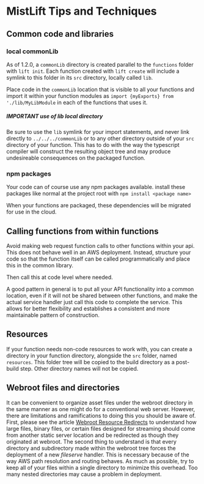 # MistLift Tips and Techniques

## Common code and libraries
### local commonLib
As of 1.2.0, a `commonLib` directory is created parallel to the `functions` folder with `lift init`.
Each function created with `lift create` will include a symlink to this folder in its `src` directory, locally
called `lib`.

Place code in the `commonLib` location that is visible to all your functions and
import it within your function modules as `import {myExports} from './lib/MyLibModule`
in each of the functions that uses it.

##### IMPORTANT use of _lib_ local directory
Be sure to use the `lib` symlink for your import statements, and never link directly to
`../../../commonLib` or to any other directory outside of your `src` directory of your function.
This has to do with the way the typescript compiler will construct the resulting object tree and
may produce undesireable consequences on the packaged function.


### npm packages
Your code can of course use any npm packages available.
install these packages like normal at the project root with `npm install <package name>`

When your functions are packaged, these dependencies will be migrated for use in the cloud.

## Calling functions from within functions

Avoid making web request function calls to other functions within your api. 
This does not behave well in an AWS deployment.  Instead, structure your code so that
the function itself can be called programmatically and place this in the common library.

Then call this at code level where needed. 

A good pattern in general is to put all your API functionality into a common location,
even if it will not be shared between other functions, and make the actual service
handler just call this code to complete the service.  This allows for better flexibility
and establishes a consistent and more maintainable pattern of construction.

## Resources
If your function needs non-code resources to work with, you can create a directory in your
function directory, alongside the `src` folder, named `resources`.  This folder tree will be copied
to the build directory as a post-build step.  Other directory names will not be copied.

## Webroot files and directories
It can be convenient to organize asset files under the webroot directory
in the same manner as one might do for a conventional web server.
However, there are limitations and ramifications to doing this you should be aware of.
First, please see the article [Webroot Resource Redirects](./Webroot%20Resource%20Redirects.md)
to understand how large files, binary files, or certain files designed for streaming
should come from another static server location and be redirected as though they
originated at webroot.
The second thing to understand is that every directory and subdirectory made within the
webroot tree forces the deployment of a new _fileserve_ handler.  This is necessary because of the
way AWS path resolution and routing behaves.  As much as possible, try to keep all of your
files within a single directory to minimize this overhead. Too many nested directories may cause a problem in deployment.



